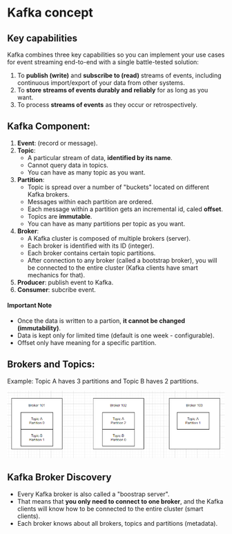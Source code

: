 # Kafka concept

## Key capabilities

Kafka combines three key capabilities so you can implement your use cases for event streaming end-to-end with a single battle-tested solution:

1. To **publish (write)** and **subscribe to (read)** streams of events, including continuous import/export of your data from other systems.
2. To **store streams of events durably and reliably** for as long as you want.
3. To process **streams of events** as they occur or retrospectively.

## Kafka Component:

1. **Event**: (record or message).
2. **Topic**:
    - A particular stream of data, **identified by its name**.
    - Cannot query data in topics.
    - You can have as many topic as you want.
3. **Partition**: 
    - Topic is spread over a number of "buckets" located on different Kafka brokers.
    - Messages within each partition are ordered.
    - Each message within a partition gets an incremental id, caled **offset**.
    - Topics are **immutable**.
    - You can have as many partitions per topic as you want.
4. **Broker**:
    - A Kafka cluster is composed of multiple brokers (server).
    - Each broker is identified with its ID (integer).
    - Each broker contains certain topic partitions.
    - After connection to any broker (called a bootstrap broker), you will be connected to the entire cluster (Kafka clients have smart mechanics for that).
5. **Producer**: publish event to Kafka.
6. **Consumer**: subcribe event.

#### **Important Note**
- Once the data is written to a partion, **it cannot be changed (immutability)**.
- Data is kept only for limited time (default is one week - configurable).
- Offset only have meaning for a specific partition.

## Brokers and Topics:

Example: Topic A haves 3 partitions and Topic B haves 2 partitions.

![Brokers and Topics](brokers_and_topics.png)

## Kafka Broker Discovery

- Every Kafka broker is also called a "boostrap server".
- That means that **you only need to connect to one broker**, and the Kafka clients will know how to be connected to the entire cluster (smart clients).
- Each broker knows about all brokers, topics and partitions (metadata).